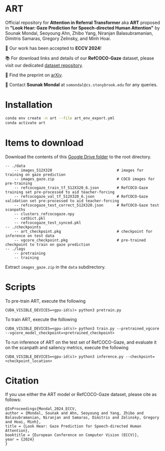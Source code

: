 # ART
Official repository for **Attention in Referral Transformer** aka **ART** proposed in **"Look Hear: Gaze Prediction for Speech-directed Human Attention"** by Sounak Mondal, Seoyoung Ahn, Zhibo Yang, Niranjan Balasubramanian, Dimitris Samaras, Gregory Zelinsky, and Minh Hoai. 

🎉 Our work has been accepted to **ECCV 2024**!

📚 For download links and details of our **RefCOCO-Gaze** dataset, please visit our dedicated [dataset repository](https://github.com/cvlab-stonybrook/refcoco-gaze). 

📜 Find the preprint on [arXiv](https://arxiv.org/pdf/2407.19605).

📨 Contact **Sounak Mondal** at ```somondal@cs.stonybrook.edu``` for any queries.


# Installation

```bash
conda env create -n art --file art_env_export.yml
conda activate art
```
# Items to download

Download the contents of this [Google Drive folder](https://drive.google.com/drive/folders/1dguTIvidQh9wyuuhFQyy2xmtZoO0tTQp?usp=sharing) to the root directory.

```
-- ./data
    -- images_512X320                             # images for training on gaze prediction
    -- images_gaze.zip                            # COCO images for pre-training
    -- refcocogaze_train_tf_512X320_6.json        # RefCOCO-Gaze training set pre-processed to aid teacher-forcing
    -- refcocogaze_val_tf_512X320_6.json          # RefCOCO-Gaze validation set pre-processed to aid teacher-forcing
    -- refcocogaze_test_correct_512X320.json      # RefCOCO-Gaze test scanpaths
    -- clusters_refcocogaze.npy
    -- catDict.pkl
    -- refcocogaze_test_synced.pkl
-- ./checkpoints                                  
    -- art_checkpoint.pkg                         # checkpoint for inference on test data
    -- vgcore_checkpoint.pkg                      # pre-trained checkpoint to train on gaze prediction
-- ./logs
    -- pretraining
    -- training 
```

Extract ```images_gaze.zip``` in the ```data``` subdirectory.  

# Scripts

To pre-train ART, execute the following

```CUDA_VISIBLE_DEVICES=<gpu-id(s)> python3 pretrain.py```

To train ART, execute the following

```CUDA_VISIBLE_DEVICES=<gpu-id(s)> python3 train.py --pretrained_vgcore --vgcore_model_checkpoint=<pretrained_checkpoint>```

To run inference of ART on the test set of RefCOCO-Gaze, and evaluate it on the scanpath and saliency metrics, execute the following

```CUDA_VISIBLE_DEVICES=<gpu-id(s)> python3 inference.py --checkpoint=<checkpoint_location>```


# Citation

If you use either the ART model or RefCOCO-Gaze dataset, please cite as follows:
```
@InProceedings{Mondal_2024_ECCV,
author = {Mondal, Sounak and Ahn, Seoyoung and Yang, Zhibo and Balasubramanian, Niranjan and Samaras, Dimitris and Zelinsky, Gregory and Hoai, Minh},
title = {Look Hear: Gaze Prediction for Speech-directed Human Attention},
booktitle = {European Conference on Computer Vision (ECCV)},
year = {2024}
}
```
